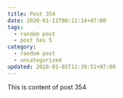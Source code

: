 ```yaml
---
title: Post 354
date: 2020-01-11T06:11:14+07:00
tags:
  - random post
  - post has 5
category:
  - random post
  - uncategorized
updated: 2020-01-05T11:39:51+07:00
---
```

This is content of post 354